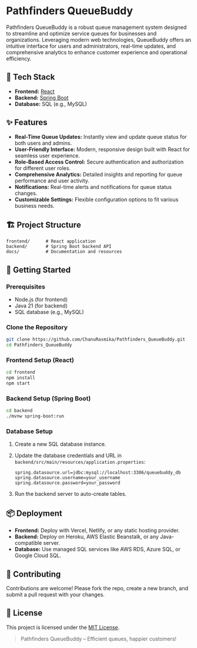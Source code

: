 
# Pathfinders QueueBuddy

Pathfinders QueueBuddy is a robust queue management system designed to streamline and optimize service queues for businesses and organizations. Leveraging modern web technologies, QueueBuddy offers an intuitive interface for users and administrators, real-time updates, and comprehensive analytics to enhance customer experience and operational efficiency.

## 🚀 Tech Stack

- **Frontend:** [React](https://react.dev/)
- **Backend:** [Spring Boot](https://spring.io/projects/spring-boot)
- **Database:** SQL (e.g., MySQL)

## ✨ Features

- **Real-Time Queue Updates:** Instantly view and update queue status for both users and admins.
- **User-Friendly Interface:** Modern, responsive design built with React for seamless user experience.
- **Role-Based Access Control:** Secure authentication and authorization for different user roles.
- **Comprehensive Analytics:** Detailed insights and reporting for queue performance and user activity.
- **Notifications:** Real-time alerts and notifications for queue status changes.
- **Customizable Settings:** Flexible configuration options to fit various business needs.

## 🏗️ Project Structure

```
frontend/      # React application
backend/       # Spring Boot backend API
docs/          # Documentation and resources
```

## 🚦 Getting Started

### Prerequisites

- Node.js (for frontend)
- Java 21 (for backend)
- SQL database (e.g., MySQL)

### Clone the Repository

```bash
git clone https://github.com/ChanuRasmika/Pathfinders_QueueBuddy.git
cd Pathfinders_QueueBuddy
```

### Frontend Setup (React)

```bash
cd frontend
npm install
npm start
```

### Backend Setup (Spring Boot)

```bash
cd backend
./mvnw spring-boot:run
```

### Database Setup

1. Create a new SQL database instance.
2. Update the database credentials and URL in `backend/src/main/resources/application.properties`:

    ```
    spring.datasource.url=jdbc:mysql://localhost:3306/queuebuddy_db
    spring.datasource.username=your_username
    spring.datasource.password=your_password
    ```

3. Run the backend server to auto-create tables.

## 📦 Deployment

- **Frontend:** Deploy with Vercel, Netlify, or any static hosting provider.
- **Backend:** Deploy on Heroku, AWS Elastic Beanstalk, or any Java-compatible server.
- **Database:** Use managed SQL services like AWS RDS, Azure SQL, or Google Cloud SQL.

## 🤝 Contributing

Contributions are welcome! Please fork the repo, create a new branch, and submit a pull request with your changes.

## 📄 License

This project is licensed under the [MIT License](LICENSE).



> Pathfinders QueueBuddy – Efficient queues, happier customers!
